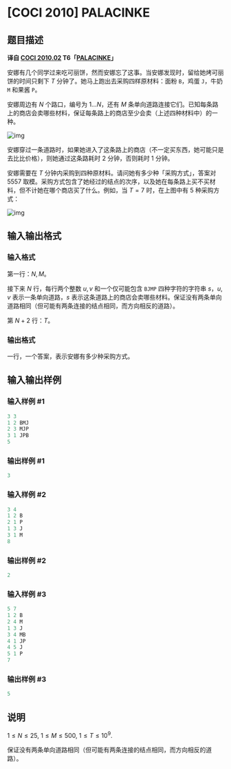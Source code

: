 # [COCI 2010] PALACINKE

## 题目描述

 **译自 [COCI 2010.02](http://hsin.hr/coci/archive/2009_2010/) T6「[PALACINKE](http://hsin.hr/coci/archive/2009_2010/contest4_tasks.pdf)」**

安娜有几个同学过来吃可丽饼，然而安娜忘了这事。当安娜发现时，留给她烤可丽饼的时间只剩下 $T$ 分钟了。她马上跑出去采购四样原材料：面粉 `B`，鸡蛋 `J`，牛奶 `M` 和果酱 `P`。

安娜周边有 $N$ 个路口，编号为 $1\ldots N$，还有 $M$ 条单向道路连接它们。已知每条路上的商店会卖哪些材料，保证每条路上的商店至少会卖（上述四种材料中）的一种。

![img](https://s2.ax1x.com/2019/01/06/FHi3QO.png)

安娜穿过一条道路时，如果她进入了这条路上的商店（不一定买东西，她可能只是去比比价格），则她通过这条路耗时 $2$ 分钟，否则耗时 $1$ 分钟。

安娜需要在 $T$ 分钟内采购到四种原材料。请问她有多少种「采购方式」，答案对 $5557$ 取模。采购方式包含了她经过的结点的次序，以及她在每条路上买不买材料，但不计她在哪个商店买了什么。例如，当 $T=7$ 时，在上图中有 $5$ 种采购方式：

![img](https://s2.ax1x.com/2019/01/06/FHiMJx.png)

## 输入输出格式

### 输入格式

第一行：$N,M$。

接下来 $N$ 行，每行两个整数 $u,v$ 和一个仅可能包含 `BJMP` 四种字符的字符串 $s$，$u,v$ 表示一条单向道路，$s$ 表示这条道路上的商店会卖哪些材料。保证没有两条单向道路相同（但可能有两条连接的结点相同，而方向相反的道路）。

第 $N+2$ 行：$T$。

### 输出格式

一行，一个答案，表示安娜有多少种采购方式。

## 输入输出样例

### 输入样例 #1

```cpp
3 3
1 2 BMJ
2 3 MJP
3 1 JPB
5
```


### 输出样例 #1

```cpp
3
```


### 输入样例 #2

```cpp
3 4
1 2 B
2 1 P
1 3 J
3 1 M
8
```


### 输出样例 #2

```cpp
2
```


### 输入样例 #3

```cpp
5 7
1 2 B
2 4 M
1 3 J
3 4 MB
4 1 JP
4 5 J
5 1 P
7
```


### 输出样例 #3

```cpp
5
```


## 说明

$1\le N\le 25,$ $1\le M\le 500,$ $1\le T\le 10^9$.

保证没有两条单向道路相同（但可能有两条连接的结点相同，而方向相反的道路）。

